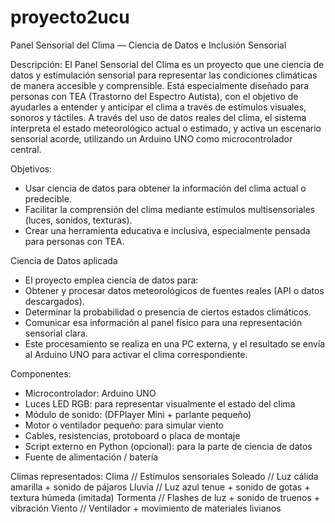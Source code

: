 # proyecto2ucu
Panel Sensorial del Clima — Ciencia de Datos e Inclusión Sensorial

Descripción:
El Panel Sensorial del Clima es un proyecto que une ciencia de datos y estimulación sensorial para representar las condiciones climáticas de manera accesible y comprensible. Está especialmente diseñado para personas con TEA (Trastorno del Espectro Autista), con el objetivo de ayudarles a entender y anticipar el clima a través de estímulos visuales, sonoros y táctiles.
A través del uso de datos reales del clima, el sistema interpreta el estado meteorológico actual o estimado, y activa un escenario sensorial acorde, utilizando un Arduino UNO como microcontrolador central.

Objetivos:
- Usar ciencia de datos para obtener la información del clima actual o predecible.
- Facilitar la comprensión del clima mediante estímulos multisensoriales (luces, sonidos, texturas).
- Crear una herramienta educativa e inclusiva, especialmente pensada para personas con TEA.

Ciencia de Datos aplicada
- El proyecto emplea ciencia de datos para:
- Obtener y procesar datos meteorológicos de fuentes reales (API o datos descargados).
- Determinar la probabilidad o presencia de ciertos estados climáticos.
- Comunicar esa información al panel físico para una representación sensorial clara.
- Este procesamiento se realiza en una PC externa, y el resultado se envía al Arduino UNO para activar el clima correspondiente.

Componentes:
- Microcontrolador: Arduino UNO
- Luces LED RGB: para representar visualmente el estado del clima
- Módulo de sonido: (DFPlayer Mini + parlante pequeño)
- Motor o ventilador pequeño: para simular viento
- Cables, resistencias, protoboard o placa de montaje
- Script externo en Python (opcional): para la parte de ciencia de datos
- Fuente de alimentación / batería

Climas representados:
Clima	// Estímulos sensoriales
Soleado //	Luz cálida amarilla + sonido de pájaros
Lluvia //	Luz azul tenue + sonido de gotas + textura húmeda (imitada)
Tormenta //	Flashes de luz + sonido de truenos + vibración
Viento //	Ventilador + movimiento de materiales livianos



